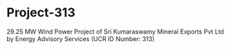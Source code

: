 # Project-313
29.25 MW Wind Power Project of Sri Kumaraswamy Mineral Exports Pvt Ltd by Energy Advisory Services (UCR ID Number: 313)
